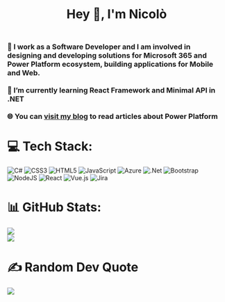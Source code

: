 # <p align="center"> Hey 👋, I'm Nicolò </p>
### <br>🔭 I work as a Software Developer and I am involved in designing and developing solutions for Microsoft 365 and Power Platform ecosystem, building applications for  Mobile and Web.<br><br>🌱 I’m currently learning  React Framework and Minimal API in .NET<br><br>🌐 You can [visit my blog](https://nicoloferranti.net/) to read articles about Power Platform


# 💻 Tech Stack:
![C#](https://img.shields.io/badge/c%23-%23239120.svg?style=for-the-badge&logo=c-sharp&logoColor=white) ![CSS3](https://img.shields.io/badge/css3-%231572B6.svg?style=for-the-badge&logo=css3&logoColor=white) ![HTML5](https://img.shields.io/badge/html5-%23E34F26.svg?style=for-the-badge&logo=html5&logoColor=white) ![JavaScript](https://img.shields.io/badge/javascript-%23323330.svg?style=for-the-badge&logo=javascript&logoColor=%23F7DF1E) ![Azure](https://img.shields.io/badge/azure-%230072C6.svg?style=for-the-badge&logo=azure-devops&logoColor=white) ![.Net](https://img.shields.io/badge/.NET-5C2D91?style=for-the-badge&logo=.net&logoColor=white) ![Bootstrap](https://img.shields.io/badge/bootstrap-%23563D7C.svg?style=for-the-badge&logo=bootstrap&logoColor=white) ![NodeJS](https://img.shields.io/badge/node.js-6DA55F?style=for-the-badge&logo=node.js&logoColor=white) ![React](https://img.shields.io/badge/react-%2320232a.svg?style=for-the-badge&logo=react&logoColor=%2361DAFB) ![Vue.js](https://img.shields.io/badge/vuejs-%2335495e.svg?style=for-the-badge&logo=vuedotjs&logoColor=%234FC08D) ![Jira](https://img.shields.io/badge/jira-%230A0FFF.svg?style=for-the-badge&logo=jira&logoColor=white)
# 📊 GitHub Stats:
![](https://github-readme-streak-stats.herokuapp.com/?user=N1C0-95&theme=react&hide_border=false)<br/>
![](https://github-readme-stats.vercel.app/api/top-langs/?username=N1C0-95&theme=react&hide_border=false&include_all_commits=true&count_private=false&layout=compact)

# ✍️ Random Dev Quote
![](https://quotes-github-readme.vercel.app/api?type=horizontal&theme=radical)

